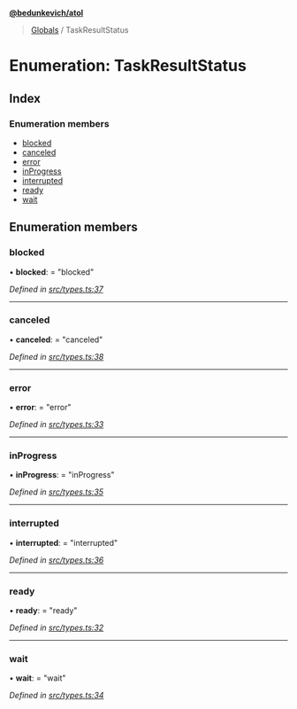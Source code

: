 **[@bedunkevich/atol](../README.md)**

> [Globals](../README.md) / TaskResultStatus

# Enumeration: TaskResultStatus

## Index

### Enumeration members

* [blocked](taskresultstatus.md#blocked)
* [canceled](taskresultstatus.md#canceled)
* [error](taskresultstatus.md#error)
* [inProgress](taskresultstatus.md#inprogress)
* [interrupted](taskresultstatus.md#interrupted)
* [ready](taskresultstatus.md#ready)
* [wait](taskresultstatus.md#wait)

## Enumeration members

### blocked

•  **blocked**:  = "blocked"

*Defined in [src/types.ts:37](https://github.com/Bedunkevich/atol/blob/914d48f/src/types.ts#L37)*

___

### canceled

•  **canceled**:  = "canceled"

*Defined in [src/types.ts:38](https://github.com/Bedunkevich/atol/blob/914d48f/src/types.ts#L38)*

___

### error

•  **error**:  = "error"

*Defined in [src/types.ts:33](https://github.com/Bedunkevich/atol/blob/914d48f/src/types.ts#L33)*

___

### inProgress

•  **inProgress**:  = "inProgress"

*Defined in [src/types.ts:35](https://github.com/Bedunkevich/atol/blob/914d48f/src/types.ts#L35)*

___

### interrupted

•  **interrupted**:  = "interrupted"

*Defined in [src/types.ts:36](https://github.com/Bedunkevich/atol/blob/914d48f/src/types.ts#L36)*

___

### ready

•  **ready**:  = "ready"

*Defined in [src/types.ts:32](https://github.com/Bedunkevich/atol/blob/914d48f/src/types.ts#L32)*

___

### wait

•  **wait**:  = "wait"

*Defined in [src/types.ts:34](https://github.com/Bedunkevich/atol/blob/914d48f/src/types.ts#L34)*
